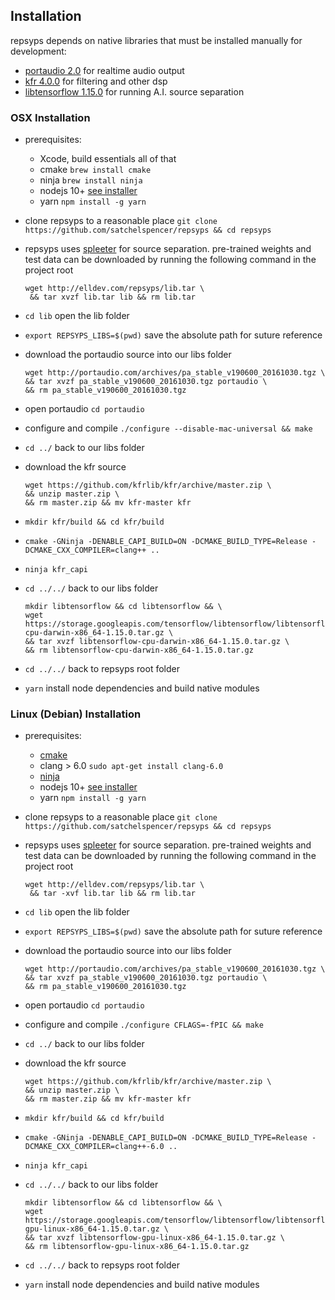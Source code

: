 ## Installation

repsyps depends on native libraries that must be installed manually for development:

 - [portaudio 2.0](http://portaudio.com/docs/v19-doxydocs/index.html) for realtime audio output
 - [kfr 4.0.0](https://www.kfrlib.com/) for filtering and other dsp
 - [libtensorflow 1.15.0](https://www.tensorflow.org/install/lang_c) for running A.I. source separation

### OSX Installation
 - prerequisites:
   - Xcode, build essentials all of that
   - cmake `brew install cmake`
   - ninja `brew install ninja`
   - nodejs 10+ [see installer](https://nodejs.org/en/download/)
   - yarn `npm install -g yarn`
 - clone repsyps to a reasonable place `git clone https://github.com/satchelspencer/repsyps && cd repsyps`
 - repsyps uses [spleeter](https://github.com/deezer/spleeter) for source separation. pre-trained weights and test data can be downloaded by running the following command in the project root

    ~~~
    wget http://elldev.com/repsyps/lib.tar \
     && tar xvzf lib.tar lib && rm lib.tar
    ~~~
 - `cd lib` open the lib folder
 - `export REPSYPS_LIBS=$(pwd)` save the absolute path for suture reference
 - download the portaudio source into our libs folder
    
    ~~~
    wget http://portaudio.com/archives/pa_stable_v190600_20161030.tgz \
    && tar xvzf pa_stable_v190600_20161030.tgz portaudio \
    && rm pa_stable_v190600_20161030.tgz
    ~~~
 - open portaudio `cd portaudio`
 - configure and compile `./configure --disable-mac-universal && make`
 - `cd ../` back to our libs folder
 - download the kfr source
  
    ~~~
    wget https://github.com/kfrlib/kfr/archive/master.zip \
    && unzip master.zip \
    && rm master.zip && mv kfr-master kfr
    ~~~
 - `mkdir kfr/build && cd kfr/build`
 - `cmake -GNinja -DENABLE_CAPI_BUILD=ON -DCMAKE_BUILD_TYPE=Release -DCMAKE_CXX_COMPILER=clang++ ..`
 - `ninja kfr_capi`
 - `cd ../../` back to our libs folder
 
    ~~~
    mkdir libtensorflow && cd libtensorflow && \
    wget https://storage.googleapis.com/tensorflow/libtensorflow/libtensorflow-cpu-darwin-x86_64-1.15.0.tar.gz \
    && tar xvzf libtensorflow-cpu-darwin-x86_64-1.15.0.tar.gz \
    && rm libtensorflow-cpu-darwin-x86_64-1.15.0.tar.gz
    ~~~
 - `cd ../../` back to repsyps root folder
 - `yarn` install node dependencies and build native modules

### Linux (Debian) Installation

- prerequisites:
   - [cmake](https://cmake.org/install/)
   - clang > 6.0 `sudo apt-get install clang-6.0`
   - [ninja](https://github.com/ninja-build/ninja/wiki/Pre-built-Ninja-packages)
   - nodejs 10+ [see installer](https://nodejs.org/en/download/)
   - yarn `npm install -g yarn`
 - clone repsyps to a reasonable place `git clone https://github.com/satchelspencer/repsyps && cd repsyps`
 - repsyps uses [spleeter](https://github.com/deezer/spleeter) for source separation. pre-trained weights and test data can be downloaded by running the following command in the project root

    ~~~
    wget http://elldev.com/repsyps/lib.tar \
     && tar -xvf lib.tar lib && rm lib.tar
    ~~~
 - `cd lib` open the lib folder
 - `export REPSYPS_LIBS=$(pwd)` save the absolute path for suture reference
 - download the portaudio source into our libs folder
    
    ~~~
    wget http://portaudio.com/archives/pa_stable_v190600_20161030.tgz \
    && tar xvzf pa_stable_v190600_20161030.tgz portaudio \
    && rm pa_stable_v190600_20161030.tgz
    ~~~
 - open portaudio `cd portaudio`
 - configure and compile `./configure CFLAGS=-fPIC && make`
 - `cd ../` back to our libs folder
 - download the kfr source
  
    ~~~
    wget https://github.com/kfrlib/kfr/archive/master.zip \
    && unzip master.zip \
    && rm master.zip && mv kfr-master kfr
    ~~~
 - `mkdir kfr/build && cd kfr/build`
 - `cmake -GNinja -DENABLE_CAPI_BUILD=ON -DCMAKE_BUILD_TYPE=Release -DCMAKE_CXX_COMPILER=clang++-6.0 ..`
 - `ninja kfr_capi`
 - `cd ../../` back to our libs folder
 
    ~~~
    mkdir libtensorflow && cd libtensorflow && \
    wget https://storage.googleapis.com/tensorflow/libtensorflow/libtensorflow-gpu-linux-x86_64-1.15.0.tar.gz \
    && tar xvzf libtensorflow-gpu-linux-x86_64-1.15.0.tar.gz \
    && rm libtensorflow-gpu-linux-x86_64-1.15.0.tar.gz
    ~~~
 - `cd ../../` back to repsyps root folder
 - `yarn` install node dependencies and build native modules
